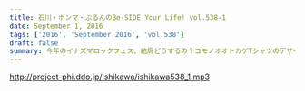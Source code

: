 ```yaml
---
title: 石川・ホンマ・ぶるんのBe-SIDE Your Life! vol.538-1
date: September 1, 2016
tags: ['2016', 'September 2016', 'vol.538']
draft: false
summary: 今年のイナズマロックフェス、結局どうするの？コモノオオトカゲTシャツのデザインを考えよう！SAITO
---
```


http://project-phi.ddo.jp/ishikawa/ishikawa538_1.mp3